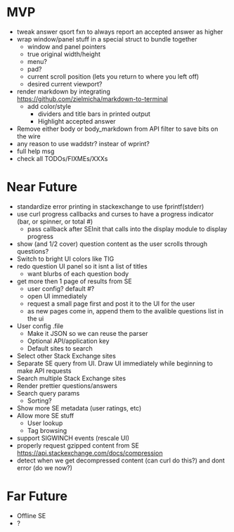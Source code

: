 # MVP
- tweak answer qsort fxn to always report an accepted answer as higher
- wrap window/panel stuff in a special struct to bundle together
   - window and panel pointers
   - true original width/height
   - menu?
   - pad?
   - current scroll position (lets you return to where you left off)
   - desired current viewport?
- render markdown by integrating https://github.com/zielmicha/markdown-to-terminal
   - add color/style
      - dividers and title bars in printed output
      - Highlight accepted answer
- Remove either body or body_markdown from API filter to save bits on the wire
- any reason to use waddstr? instear of wprint?
- full help msg
- check all TODOs/FIXMEs/XXXs



# Near Future
- standardize error printing in stackexchange to use fprintf(stderr)
- use curl progress callbacks and curses to have a progress indicator (bar, or spinner, or total #)
   - pass callback after SEInit that calls into the display module to display progress
- show (and 1/2 cover) question content as the user scrolls through questions?
- Switch to bright UI colors like TIG
- redo question UI panel so it isnt a list of titles
   - want blurbs of each question body
- get more then 1 page of results from SE
   - user config? default #?
   - open UI immediately
   - request a small page first and post it to the UI for the user
   - as new pages come in, append them to the avalible questions list in the ui
- User config .file
   - Make it JSON so we can reuse the parser
   - Optional API/application key
   - Default sites to search
- Select other Stack Exchange sites
- Separate SE query from UI. Draw UI immediately while beginning to make API requests
- Search multiple Stack Exchange sites
- Render prettier questions/answers
- Search query params
   - Sorting?
- Show more SE metadata (user ratings, etc)
- Allow more SE stuff
   - User lookup
   - Tag browsing
- support SIGWINCH events (rescale UI)
- properly request gzipped content from SE https://api.stackexchange.com/docs/compression
- detect when we get decompressed content (can curl do this?) and dont error (do we now?)

# Far Future
- Offline SE
- ?
